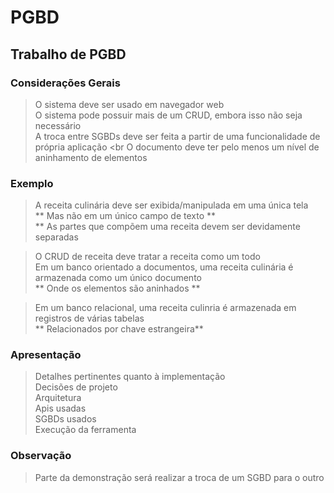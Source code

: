 # **PGBD**

## Trabalho de PGBD

### Considerações Gerais
> O sistema deve ser usado em navegador web <br>
> O sistema pode possuir mais de um CRUD, embora isso não seja necessário <br>
> A troca entre SGBDs deve ser feita a partir de uma funcionalidade de própria aplicação <br
> O documento deve ter pelo menos um nível de aninhamento de elementos <br>

### Exemplo
> A receita culinária deve ser exibida/manipulada em uma única tela <br>
> ** Mas não em um único campo de texto ** <br>
> ** As partes que compõem uma receita devem ser devidamente separadas <br>

> O CRUD de receita deve tratar a receita como um todo <br>
> Em um banco orientado a documentos, uma receita culinária é armazenada como um único documento <br>
> ** Onde os elementos são aninhados ** <br>

> Em um banco relacional, uma receita culinria é armazenada em registros de várias tabelas <br>
> ** Relacionados por chave estrangeira** <br>

### Apresentação
> Detalhes pertinentes quanto à implementação <br>
> Decisões de projeto <br>
> Arquitetura <br>
> Apis usadas <br>
> SGBDs usados <br>
> Execução da ferramenta <br>

### Observação
> Parte da demonstração será realizar a troca de um SGBD para o outro <br>
